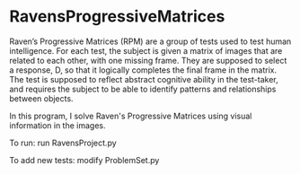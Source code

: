 # RavensProgressiveMatrices

Raven’s Progressive Matrices (RPM) are a group of tests used to test human intelligence. For each test, the subject is given a matrix of images that are related to each other, with one missing frame. They are supposed to select a response, D, so that it logically completes the final frame in the matrix. The test is supposed to reflect abstract cognitive ability in the test-taker, and requires the subject to be able to identify patterns and relationships between objects. 

In this program, I solve Raven's Progressive Matrices using visual information in the images. 

To run: run RavensProject.py

To add new tests: modify ProblemSet.py
